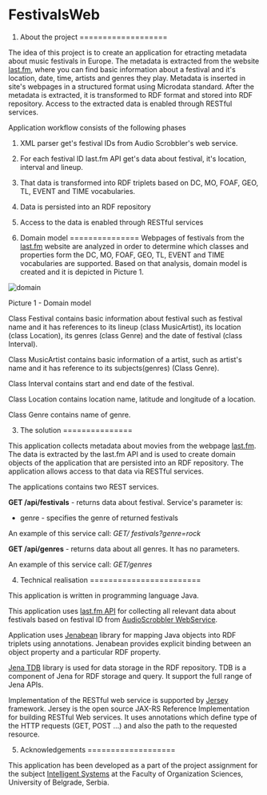 FestivalsWeb
============

1. About the project
===================

The idea of this project is to create an application for etracting metadata about music festivals in Europe. The metadata is extracted from the website [last.fm](http://www.last.fm/), where you can find basic information about a festival and it's location, date, time, artists and genres they play. Metadata is inserted in site's webpages in a structured format using Microdata standard. After the metadata is extracted, it is transformed to RDF format and stored into RDF repository. Access to the extracted data is enabled through RESTful services.

Application workflow consists of the following phases

1. XML parser get's festival IDs from Audio Scrobbler's web service.
2. For each festival ID last.fm API get's data about festival, it's location, interval and lineup.
3. That data is transformed into RDF triplets based on DC, MO, FOAF, GEO, TL, EVENT and TIME vocabularies.
4. Data is persisted into an RDF repository
5. Access to the data is enabled through RESTful services


2. Domain model
===============
Webpages of festivals from the [last.fm](http://www.last.fm/) website are analyzed in order to determine which classes and properties form the DC, MO, FOAF, GEO, TL, EVENT and TIME vocabularies are supported. Based on that analysis, domain model is created and it is depicted in Picture 1.

![domain](https://github.com/TheCoa/FestivalsWeb/blob/master/docs/image/domain_model.png)

Picture 1 - Domain model

Class Festival contains basic information about festival such as festival name and it has references to its lineup (class MusicArtist), its location (class Location), its genres (class Genre) and the date of festival (class Interval).

Class MusicArtist contains basic information of a artist, such as artist's name and it has reference to its subjects(genres) (Class Genre).

Class Interval contains start and end date of the festival.

Class Location contains location name, latitude and longitude of a location.

Class Genre contains name of genre.

3. The solution
===============

This application collects metadata about movies from the webpage [last.fm](http://www.last.fm/). The data is extracted by the last.fm API and is used to create domain objects of the application that are persisted into an RDF repository. The application allows access to that data via RESTful services.

The applications contains two REST services.

**GET /api/festivals** - returns data about festival. Service's parameter is:
 - genre - specifies the genre of returned festivals
  
An example of this service call:
  *GET/ festivals?genre=rock*

**GET /api/genres** - returns data about all genres. It has no parameters.

An example of this service call:
  *GET/genres*

4. Technical realisation
========================

This application is written in programming language Java.

This application uses [last.fm API](http://www.last.fm/api) for collecting all relevant data about festivals based on festival ID from [AudioScrobbler WebService](http://www.audioscrobbler.net/).

Application uses [Jenabean](https://code.google.com/p/jenabean/) library for mapping Java objects into RDF triplets using annotations. Jenabean provides explicit binding between an object property and a particular RDF property.

[Jena TDB](http://jena.apache.org/documentation/tdb/) library is used for data storage in the RDF repository. TDB is a component of Jena for RDF storage and query. It support the full range of Jena APIs.

Implementation of the RESTful web service is supported by [Jersey](https://jersey.java.net/) framework. Jersey is the open source JAX-RS Reference Implementation for building RESTful Web services. It uses annotations which define type of the HTTP requests (GET, POST ...) and also the path to the requested resource.


5. Acknowledgements
===================

This application has been developed as a part of the project assignment for the subject [Intelligent Systems](http://is.fon.rs/) at the Faculty of Organization Sciences, University of Belgrade, Serbia.
